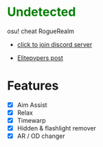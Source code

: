 # <span style="color:green">**Undetected**</span>
osu! cheat RogueRealm

- [click to join discord server](https://discord.gg/KTwEU7625u)

- [Elitepvpers post](https://www.elitepvpers.com/forum/unlisted-games-trading/5200357-roguerealm-osu-cheat-you-need.html#post39839842)

# Features
- [X] Aim Assist
- [X] Relax 
- [X] Timewarp
- [X] Hidden & flashlight remover
- [X] AR / OD changer
